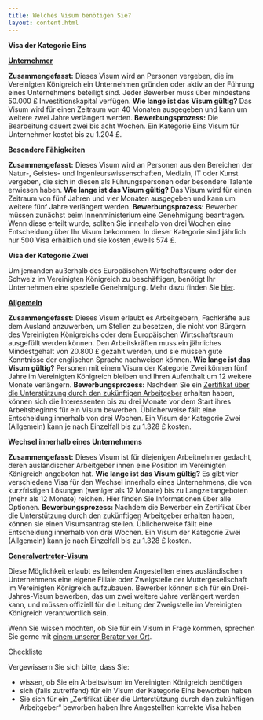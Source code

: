 ```yaml
---
title: Welches Visum benötigen Sie?
layout: content.html
---
```


**Visa der Kategorie Eins**

[**Unternehmer**](https://www.gov.uk/tier-1-entrepreneur)

**Zusammengefasst:** Dieses Visum wird an Personen vergeben, die im Vereinigten Königreich ein Unternehmen gründen oder aktiv an der Führung eines Unternehmens beteiligt sind. Jeder Bewerber muss über mindestens 50.000 £ Investitionskapital verfügen.
**Wie lange ist das Visum gültig?** Das Visum wird für einen Zeitraum von 40 Monaten ausgegeben und kann um weitere zwei Jahre verlängert werden.
**Bewerbungsprozess:** Die Bearbeitung dauert zwei bis acht Wochen. Ein Kategorie Eins Visum für Unternehmer kostet bis zu 1.204 £.

[**Besondere Fähigkeiten**](https://www.gov.uk/tier-1-exceptional-talent)

**Zusammengefasst:** Dieses Visum wird an Personen aus den Bereichen der Natur-, Geistes- und Ingenieurswissenschaften, Medizin, IT oder Kunst vergeben, die sich in diesen als Führungspersonen oder besondere Talente erwiesen haben.
**Wie lange ist das Visum gültig?** Das Visum wird für einen Zeitraum von fünf Jahren und vier Monaten ausgegeben und kann um weitere fünf Jahre verlängert werden.
**Bewerbungsprozess:** Bewerber müssen zunächst beim Innenministerium eine Genehmigung beantragen. Wenn diese erteilt wurde, sollten Sie innerhalb von drei Wochen eine Entscheidung über Ihr Visum bekommen. In dieser Kategorie sind jährlich nur 500 Visa erhältlich und sie kosten jeweils 574 £.

**Visa der Kategorie Zwei**

Um jemanden außerhalb des Europäischen Wirtschaftsraums oder der Schweiz im Vereinigten Königreich zu beschäftigen, benötigt Ihr Unternehmen eine spezielle Genehmigung. Mehr dazu finden Sie [hier](https://www.gov.uk/uk-visa-sponsorship-employers/overview).

[**Allgemein**](https://www.gov.uk/tier-2-general)

**Zusammengefasst:** Dieses Visum erlaubt es Arbeitgebern, Fachkräfte aus dem Ausland anzuwerben, um Stellen zu besetzen, die nicht von Bürgern des Vereinigten Königreichs oder dem Europäischen Wirtschaftsraum ausgefüllt werden können. Den Arbeitskräften muss ein jährliches Mindestgehalt von 20.800 £ gezahlt werden, und sie müssen gute Kenntnisse der englischen Sprache nachweisen können.
**Wie lange ist das Visum gültig?** Personen mit einem Visum der Kategorie Zwei können fünf Jahre im Vereinigten Königreich bleiben und Ihren Aufenthalt um 12 weitere Monate verlängern.
**Bewerbungsprozess:** Nachdem Sie ein [Zertifikat über die Unterstützung durch den zukünftigen Arbeitgeber](https://www.gov.uk/uk-visa-sponsorship-employers/sponsorship-certificates) erhalten haben, können sich die Interessenten bis zu drei Monate vor dem Start ihres Arbeitsbeginns für ein Visum bewerben. Üblicherweise fällt eine Entscheidung innerhalb von drei Wochen. Ein Visum der Kategorie Zwei (Allgemein) kann je nach Einzelfall bis zu 1.328 £ kosten.

**Wechsel innerhalb eines Unternehmens** 

**Zusammengefasst:** Dieses Visum ist für diejenigen Arbeitnehmer gedacht, deren ausländischer Arbeitgeber ihnen eine Position im Vereinigten Königreich angeboten hat.
**Wie lange ist das Visum gültig?** Es gibt vier verschiedene Visa für den Wechsel innerhalb eines Unternehmens, die von kurzfristigen Lösungen (weniger als 12 Monate) bis zu Langzeitangeboten (mehr als 12 Monate) reichen. Hier finden Sie Informationen über alle Optionen.
**Bewerbungsprozess:** Nachdem die Bewerber ein Zertifikat über die Unterstützung durch den zukünftigen Arbeitgeber erhalten haben, können sie einen Visumsantrag stellen. Üblicherweise fällt eine Entscheidung innerhalb von drei Wochen. Ein Visum der Kategorie Zwei (Allgemein) kann je nach Einzelfall bis zu 1.328 £ kosten.

[**Generalvertreter-Visum**](https://www.gov.uk/representative-overseas-business)

Diese Möglichkeit erlaubt es leitenden Angestellten eines ausländischen Unternehmens eine eigene Filiale oder Zweigstelle der Muttergesellschaft im Vereinigten Königreich aufzubauen. Bewerber können sich für ein Drei-Jahres-Visum bewerben, das um zwei weitere Jahre verlängert werden kann, und müssen offiziell für die Leitung der Zweigstelle im Vereinigten Königreich verantwortlich sein.


Wenn Sie wissen möchten, ob Sie für ein Visum in Frage kommen, sprechen Sie gerne mit [einem unserer Berater vor Ort](https://www.contactus.ukti.gov.uk/enquiry/topic).

Checkliste

Vergewissern Sie sich bitte, dass Sie:

-	wissen, ob Sie ein Arbeitsvisum im Vereinigten Königreich benötigen
-	sich (falls zutreffend) für ein Visum der Kategorie Eins beworben haben
-	Sie sich für ein „Zertifikat über die Unterstützung durch den zukünftigen Arbeitgeber“ beworben haben
Ihre Angestellten korrekte Visa haben